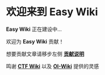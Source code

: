 # 欢迎来到 **Easy Wiki**

**Easy Wiki** 正在建设中...

欢迎为 **Easy Wiki** 贡献！

想要贡献文章请移步左侧 [**贡献说明**](/intro/push/)

鸣谢 [**CTF Wiki**](https://ctf-wiki.github.io/ctf-wiki/) 以及 [**OI-Wiki**](https://oi-wiki.org/) 提供的灵感
